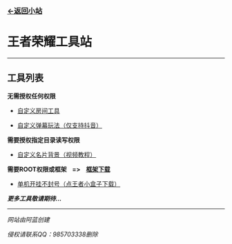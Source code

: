 ### [<-返回小站](https://alan.xx.kg)

# 王者荣耀工具站
---
##    工具列表
**无需授权任何权限**

- [自定义房间工具](https://hok.alan.xx.kg/cr/)

- [自定义弹幕玩法（仅支持抖音）](https://wj.toutiao.com/q/355630/K83bNs00/83ae/#/)

**需要授权指定目录读写权限**

- [自定义名片背景（视频教程）](https://hok.alan.xx.kg/cnb/jc.mp4)

**需要ROOT权限或框架ㅤ=>ㅤ[框架下载](https://lzlgzs.lanzoum.com/b0excmgzi)**

- [单机开挂不封号（点王者小盒子下载）](http://www.lzlnb.icu/)

***更多工具敬请期待...***

---
*网站由阿蓝创建*

*侵权请联系QQ：985703338删除*
